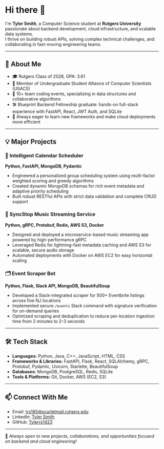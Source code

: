 # Hi there 👋

I'm **Tyler Smith**, a Computer Science student at **Rutgers University** passionate about backend development, cloud infrastructure, and scalable data systems.  
I thrive on building robust APIs, solving complex technical challenges, and collaborating in fast-moving engineering teams.

---

## 🌟 About Me

- 🎓 Rutgers Class of 2028, GPA: 3.61
- 🏅 Member of Undergraduate Student Alliance of Computer Scientists (USACS)
- 🤝 10+ team coding events, specializing in data structures and collaborative algorithms
- 🛠️ Blueprint Backend Fellowship graduate: hands-on full-stack experience with FastAPI, React, JWT Auth, and SQLite
- 🚀 Always eager to learn new frameworks and make cloud deployments more efficient

---

## 💡 Major Projects

### 📅 Intelligent Calendar Scheduler  
**Python, FastAPI, MongoDB, Pydantic**
- Engineered a personalized group scheduling system using multi-factor weighted scoring and greedy algorithms
- Created dynamic MongoDB schemas for rich event metadata and adaptive priority scheduling
- Built robust RESTful APIs with strict data validation and complete CRUD support

### 🎵 SyncStop Music Streaming Service  
**Python, gRPC, Protobuf, Redis, AWS S3, Docker**
- Designed and deployed a microservice-based music streaming app powered by high-performance gRPC
- Leveraged Redis for lightning-fast metadata caching and AWS S3 for scalable, secure audio storage
- Automated deployments with Docker on AWS EC2 for easy horizontal scaling

### 🗂️ Event Scraper Bot  
**Python, Flask, Slack API, MongoDB, BeautifulSoup**
- Developed a Slack-integrated scraper for 500+ Eventbrite listings across five NJ locations
- Implemented secure `/events` Slack command with signature verification for on-demand queries
- Optimized scraping and deduplication to reduce per-location ingestion time from 2 minutes to 2–3 seconds

---

## 🛠️ Tech Stack

- **Languages:** Python, Java, C++, JavaScript, HTML, CSS
- **Frameworks & Libraries:** FastAPI, Flask, React, SQLAlchemy, gRPC, Protobuf, Pydantic, Uvicorn, Starlette, BeautifulSoup
- **Databases:** MongoDB, PostgreSQL, Redis, SQLite
- **Tools & Platforms:** Git, Docker, AWS (EC2, S3)

---

## 📫 Connect With Me

- Email: [trs185@scarletmail.rutgers.edu](mailto:trs185@scarletmail.rutgers.edu)
- LinkedIn: [Tyler Smith](https://linkedin.com/in/tyler-smith-491865339)
- GitHub: [Tylerrs1423](https://github.com/Tylerrs1423)

---

🌱 *Always open to new projects, collaborations, and opportunities focused on backend and cloud engineering!*
